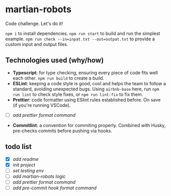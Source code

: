 # martian-robots

Code challenge. Let's do it!

`npm i` to install dependencies.
`npm run start` to build and run the simplest example.
`npm run check --in=inpat.txt --out=outpat.txt` to provide a custom input and output files.

## **Technologies used (why/how)**

- **Typescript**: for type checking, ensuring every piece of code fits well each other. `npm run build` to create a build.
- **ESLint**: keeping a code style is good, cool and helps the team to follow a standard, avoiding unexpected bugs. Using `airbnb-base` here, run `npm run lint` to check style fixes, or `npm run lint:fix` to fix them.
- **Prettier**: code formatter using ESlint rules established before. On save (if you're running VSCode).
- [ ] _add prettier format command_
- **Commitlint**: a convention for commiting properly. Combined with Husky, pre-checks commits before pushing via hooks.

## todo list

- [x] _add readme_
- [x] _init project_
- [ ] _set testing env_
- [ ] _add martian-robots logic_
- [ ] _add prettier format command_
- [ ] _add pre-commit hook format command_

